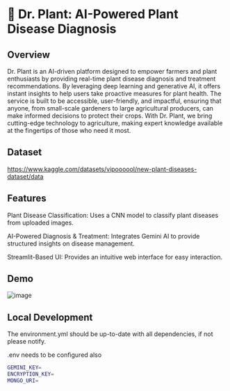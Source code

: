 # 🌱 Dr. Plant: AI-Powered Plant Disease Diagnosis

## Overview

Dr. Plant is an AI-driven platform designed to empower farmers and plant enthusiasts by providing real-time plant disease diagnosis and treatment recommendations. By leveraging deep learning and generative AI, it offers instant insights to help users take proactive measures for plant health. The service is built to be accessible, user-friendly, and impactful, ensuring that anyone, from small-scale gardeners to large agricultural producers, can make informed decisions to protect their crops. With Dr. Plant, we bring cutting-edge technology to agriculture, making expert knowledge available at the fingertips of those who need it most.

## Dataset

https://www.kaggle.com/datasets/vipoooool/new-plant-diseases-dataset/data

## Features

Plant Disease Classification: Uses a CNN model to classify plant diseases from uploaded images.

AI-Powered Diagnosis & Treatment: Integrates Gemini AI to provide structured insights on disease management.

Streamlit-Based UI: Provides an intuitive web interface for easy interaction.

## Demo

![image](https://github.com/user-attachments/assets/dd013b8e-bb93-46c4-be0c-f84a46b9e777)

## Local Development
The environment.yml should be up-to-date with all dependencies, if not please notify.

.env needs to be configured also
``` bash
GEMINI_KEY=
ENCRYPTION_KEY=
MONGO_URI=
```
